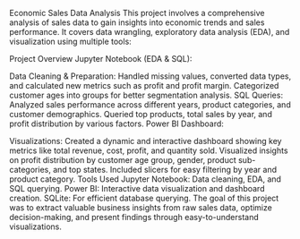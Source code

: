 Economic Sales Data Analysis
This project involves a comprehensive analysis of sales data to gain insights into economic trends and sales performance. It covers data wrangling, exploratory data analysis (EDA), and visualization using multiple tools:

Project Overview
Jupyter Notebook (EDA & SQL):

Data Cleaning & Preparation:
Handled missing values, converted data types, and calculated new metrics such as profit and profit margin.
Categorized customer ages into groups for better segmentation analysis.
SQL Queries:
Analyzed sales performance across different years, product categories, and customer demographics.
Queried top products, total sales by year, and profit distribution by various factors.
Power BI Dashboard:

Visualizations:
Created a dynamic and interactive dashboard showing key metrics like total revenue, cost, profit, and quantity sold.
Visualized insights on profit distribution by customer age group, gender, product sub-categories, and top states.
Included slicers for easy filtering by year and product category.
Tools Used
Jupyter Notebook: Data cleaning, EDA, and SQL querying.
Power BI: Interactive data visualization and dashboard creation.
SQLite: For efficient database querying.
The goal of this project was to extract valuable business insights from raw sales data, optimize decision-making, and present findings through easy-to-understand visualizations.

